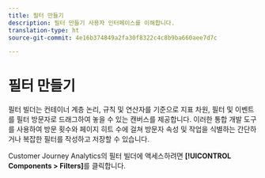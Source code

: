 ```yaml
---
title: 필터 만들기
description: 필터 만들기 사용자 인터페이스를 이해합니다.
translation-type: ht
source-git-commit: 4e16b374849a2fa30f8322c4c8b9ba660aee7d7c

---
```



# 필터 만들기

필터 빌더는 컨테이너 계층 논리, 규칙 및 연산자를 기준으로 지표 차원, 필터 및 이벤트를 필터 방문자로 드래그하여 놓을 수 있는 캔버스를 제공합니다. 이러한 통합 개발 도구를 사용하여 방문 횟수와 페이지 히트 수에 걸쳐 방문자 속성 및 작업을 식별하는 간단하거나 복잡한 필터를 작성하고 저장할 수 있습니다.

Customer Journey Analytics의 필터 빌더에 액세스하려면 **[!UICONTROL Components > Filters]**&#x200B;를 클릭합니다.

